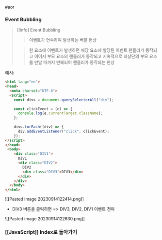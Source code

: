 #aor
### Event Bubbling
>[!info]
>Event Bubbling
>
>>이벤트가 연속하여 발생하는 버블 현상
>
>>한 요소에 이벤트가 발생하면 해당 요소에 할당된 이벤트 핸들러가 동작되고 이어서 부모 요소의 핸들러가 동작되고 지속적으로 최상단의 부모 요소를 만날 때까지 반복되어 핸들러가 동작되는 현상

예시:
```html
<html lang="en">
<head>
  <meta charset="UTF-8">
  <script>
	const divs = document.querySelectorAll("div");
	
	const clickEvent = (e) => {
	  console.log(e.currentTarget.className);
	};
	
	divs.forEach((div) => {
	  div.addEventListener("click", clickEvent);
	});
</script>
</head>
 <body>
    <div class="DIV1">
      DIV1
      <div class="DIV2">
        DIV2
        <div class="DIV3">DIV3</div>
      </div>
    </div>
  </body>
</html>

```

![[Pasted image 20230914122414.png]]

- DIV3 버튼을 클릭하면 => DIV3, DIV2, DIV1 이벤트 전파

![[Pasted image 20230914122630.png]]

### [[JavaScript]] Index로 돌아가기